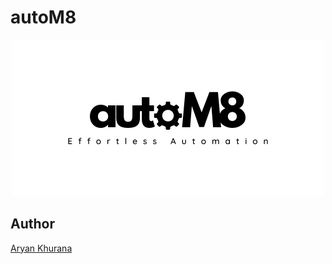 # autoM8

<div style="text-align: center;">
    <img src="./assets/autoM8_logo.jpg" alt="autoM8 Logo">
</div>

## Author

[Aryan Khurana](https://github.com/AryanK1511)